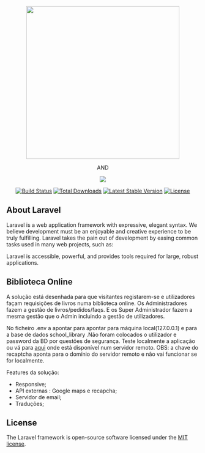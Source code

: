 <p align="center"><img src="https://res.cloudinary.com/dtfbvvkyp/image/upload/v1566331377/laravel-logolockup-cmyk-red.svg" width="400"> </p>
<p align="center">AND</p>
<p align="center">  
<img src="https://user-images.githubusercontent.com/45494986/71782042-60611e00-2fcd-11ea-814d-f730e1706169.png"></p>

<p align="center">
<a href="https://travis-ci.org/laravel/framework"><img src="https://travis-ci.org/laravel/framework.svg" alt="Build Status"></a>
<a href="https://packagist.org/packages/laravel/framework"><img src="https://poser.pugx.org/laravel/framework/d/total.svg" alt="Total Downloads"></a>
<a href="https://packagist.org/packages/laravel/framework"><img src="https://poser.pugx.org/laravel/framework/v/stable.svg" alt="Latest Stable Version"></a>
<a href="https://packagist.org/packages/laravel/framework"><img src="https://poser.pugx.org/laravel/framework/license.svg" alt="License"></a>
</p>

## About Laravel

Laravel is a web application framework with expressive, elegant syntax. We believe development must be an enjoyable and creative experience to be truly fulfilling. Laravel takes the pain out of development by easing common tasks used in many web projects, such as:

Laravel is accessible, powerful, and provides tools required for large, robust applications.

## Biblioteca Online

A solução está desenhada para que visitantes registarem-se e utilizadores façam requisições de livros numa biblioteca online.
Os Administradores fazem a gestão de livros/pedidos/faqs.
E os Super Administrador fazem a mesma gestão que o Admin incluindo a gestão de utilizadores.

No ficheiro .env a apontar para apontar para máquina local(127.0.0.1) e para a base de dados school_library .Não foram colocados o utilizador e password da BD por questões de segurança. 
Teste localmente a aplicação ou vá para <a href="http://66.175.221.248:3008/">aqui</a> onde está disponível num servidor remoto.
OBS: a chave do recaptcha aponta para o domínio do servidor remoto e não vai funcionar se for localmente.

Features da solução:
<ul>
    <li>Responsive;</li>
    <li>API externas : Google maps e recapcha;</li>
    <li>Servidor de email;</li>
    <li>Traduções;</li>
</ul>

## License

The Laravel framework is open-source software licensed under the [MIT license](https://opensource.org/licenses/MIT).
